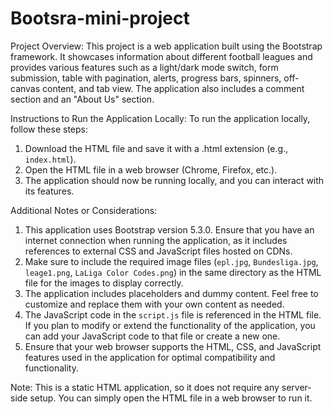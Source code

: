 # Bootsra-mini-project

Project Overview:
This project is a web application built using the Bootstrap framework. It showcases information about different football leagues and provides various features such as a light/dark mode switch, form submission, table with pagination, alerts, progress bars, spinners, off-canvas content, and tab view. The application also includes a comment section and an "About Us" section.

Instructions to Run the Application Locally:
To run the application locally, follow these steps:

1. Download the HTML file and save it with a .html extension (e.g., `index.html`).
2. Open the HTML file in a web browser (Chrome, Firefox, etc.).
3. The application should now be running locally, and you can interact with its features.

Additional Notes or Considerations:
1. This application uses Bootstrap version 5.3.0. Ensure that you have an internet connection when running the application, as it includes references to external CSS and JavaScript files hosted on CDNs.
2. Make sure to include the required image files (`epl.jpg`, `Bundesliga.jpg`, `leage1.png`, `LaLiga Color Codes.png`) in the same directory as the HTML file for the images to display correctly.
3. The application includes placeholders and dummy content. Feel free to customize and replace them with your own content as needed.
4. The JavaScript code in the `script.js` file is referenced in the HTML file. If you plan to modify or extend the functionality of the application, you can add your JavaScript code to that file or create a new one.
5. Ensure that your web browser supports the HTML, CSS, and JavaScript features used in the application for optimal compatibility and functionality.

Note: This is a static HTML application, so it does not require any server-side setup. You can simply open the HTML file in a web browser to run it.
